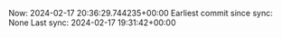 Now: 2024-02-17 20:36:29.744235+00:00 Earliest commit since sync: None Last sync: 2024-02-17 19:31:42+00:00
